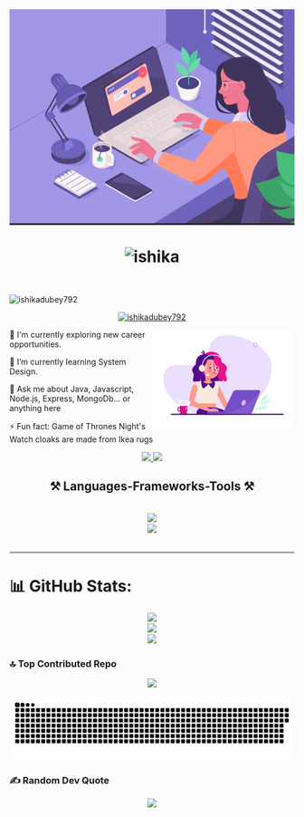 <div align="center" style="background-color: #222;">
<img src="image_processing.gif" alt="my-gif" />
</div>

<h1 align="center">
<img src="https://readme-typing-svg.herokuapp.com?font=Playwrite+CL&weight=900&size=30&pause=1000&color=6E64BD&center=true&vCenter=true&width=435&lines=Hii+%F0%9F%91%8B+I+m'+Ishika;%F0%9F%92%BB+Full+Stack+Web+developer" alt="ishika"/>
</h1>

<br/>

<p align="left"> <img src="https://komarev.com/ghpvc/?username=ishikadubey792&label=Profile%20views&color=28BEF7&style=for-the-badge" alt="ishikadubey792" /> </p>

<p align="center"> <a href="https://github.com/ryo-ma/github-profile-trophy"><img src="https://github-profile-trophy.vercel.app/?username=ishikadubey792&theme=tokyonight" alt="ishikadubey792" /></a> </p>

  <img align="right" alt="coding" width="250" src="image-side-withoutbg.gif" alt="my-gif"/>
  <div align="left">
    
 🔭 I'm currently exploring new career opportunities.
 
 🌱 I’m currently learning System Design.

💬 Ask me about Java, Javascript, Node.js, Express, MongoDb... or anything here

⚡ Fun fact: Game of Thrones Night's Watch cloaks are made from Ikea rugs

 </div>
 
<div align="center"> 
  <a href="mailto:ishikadubey792@gmail.com">
    <img src="https://img.shields.io/badge/Gmail-333333?style=for-the-badge&logo=gmail&logoColor=red" />
  </a>

    
  <a href="https://www.linkedin.com/in/ishika-bharadwaj-93a76123b/" target="_blank">
    <img src="https://img.shields.io/badge/LinkedIn-0077B5?style=for-the-badge&logo=linkedin&logoColor=white" target="_blank" />
  </a>
  </a>
</div>

 
<h2 align="center">⚒ Languages-Frameworks-Tools ⚒</h2>
<br/>
<div align="center">
    <img src="https://skillicons.dev/icons?i=html,css,bootstrap,vscode,github,tailwind,git,postman"/><br>
    <img src="https://skillicons.dev/icons?i=javascript,react,redux,nodejs,express,mongodb,firebase,java,sass" /><br>
</div>

<br/>

<hr/>

# 📊 GitHub Stats:
<p align="center">
     <img src="https://github-readme-streak-stats.herokuapp.com/?user=ishikadubey792&theme=tokyonight&hide_border=false"/><br/>
    <img src="https://github-readme-stats.vercel.app/api?username=ishikadubey792&theme=tokyonight&show_icons=true&locale=en"/><br/>
     <img src="https://github-readme-stats.vercel.app/api/top-langs/?username=ishikadubey792&theme=tokyonight&hide_border=false&include_all_commits=true&count_private=true&layout=compact"/>
</p>

### 🔝 Top Contributed Repo
<p align="center">
    <img src="https://github-contributor-stats.vercel.app/api?username=ishikadubey792&limit=5&theme=tokyonight&combine_all_yearly_contributions=true"/>
</p>

<p align="center">
 <img width="1000" src="https://raw.githubusercontent.com/Abhithakur7080/Abhithakur7080/f0f68a01b0ce40fa7d1b52010da76cc8f3d3c296/github-snake.svg" alt="snake"/>
</p>

### ✍️ Random Dev Quote
<p align="center">
    <img src="https://quotes-github-readme.vercel.app/api?type=horizontal&theme=tokyonight"/>
</p>


